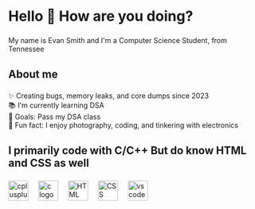 <h1 align="left">Hello 👋 How are you doing?</h1>

###

<p align="left">My name is Evan Smith and I'm a Computer Science Student, from Tennessee</p>

###

<h2 align="left">About me</h2>

###

<p align="left">✨ Creating bugs, memory leaks, and core dumps since 2023<br>📚 I'm currently learning DSA<br>🎯 Goals: Pass my DSA class <br>🎲 Fun fact: I enjoy photography, coding, and tinkering with electronics</p>

###

<h2 align="left">I primarily code with C/C++ But do know HTML and CSS as well</h2>

###

<div align="left">
  
  <img src="https://cdn.jsdelivr.net/gh/devicons/devicon@latest/icons/cplusplus/cplusplus-original.svg" height="40" alt="cplusplus logo" />
  <img width="12" />
  <img src="https://cdn.jsdelivr.net/gh/devicons/devicon@latest/icons/c/c-original.svg" height="40" alt="c logo" />
  <img width="12" />
  <img src="https://cdn.jsdelivr.net/gh/devicons/devicon@latest/icons/html5/html5-original.svg" height="40" alt="HTML logo" />
  <img width="12" />
  <img src="https://cdn.jsdelivr.net/gh/devicons/devicon@latest/icons/css3/css3-original.svg" height="40" alt="CSS logo" />
  <img width="12" />
  <img src="https://cdn.jsdelivr.net/gh/devicons/devicon@latest/icons/vscode/vscode-original.svg" height="40" alt="vs code logo" />
  
</div>

###
